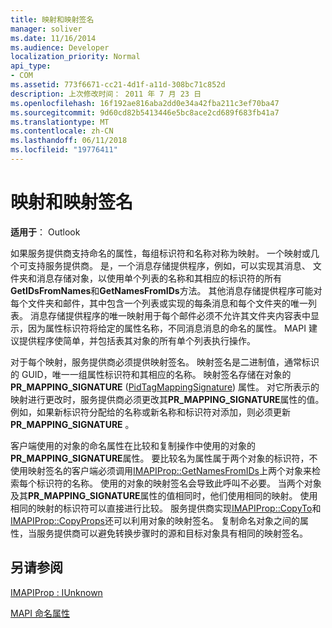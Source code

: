 ```yaml
---
title: 映射和映射签名
manager: soliver
ms.date: 11/16/2014
ms.audience: Developer
localization_priority: Normal
api_type:
- COM
ms.assetid: 773f6671-cc21-4d1f-a11d-308bc71c852d
description: 上次修改时间： 2011 年 7 月 23 日
ms.openlocfilehash: 16f192ae816aba2dd0e34a42fba211c3ef70ba47
ms.sourcegitcommit: 9d60cd82b5413446e5bc8ace2cd689f683fb41a7
ms.translationtype: MT
ms.contentlocale: zh-CN
ms.lasthandoff: 06/11/2018
ms.locfileid: "19776411"
---
```

# <a name="mappings-and-mapping-signatures"></a>映射和映射签名

  
  
**适用于**： Outlook 
  
如果服务提供商支持命名的属性，每组标识符和名称对称为映射。 一个映射或几个可支持服务提供商。 是，一个消息存储提供程序，例如，可以实现其消息、 文件夹和消息存储对象，以使用单个列表的名称和其相应的标识符的所有**GetIDsFromNames**和**GetNamesFromIDs**方法。 其他消息存储提供程序可能对每个文件夹和邮件，其中包含一个列表或实现的每条消息和每个文件夹的唯一列表。 消息存储提供程序的唯一映射用于每个邮件必须不允许其文件夹内容表中显示，因为属性标识符将给定的属性名称，不同消息消息的命名的属性。 MAPI 建议提供程序使简单，并包括表其对象的所有单个列表执行操作。 
  
对于每个映射，服务提供商必须提供映射签名。 映射签名是二进制值，通常标识的 GUID，唯一一组属性标识符和其相应的名称。 映射签名存储在对象的**PR_MAPPING_SIGNATURE** ([PidTagMappingSignature](pidtagmappingsignature-canonical-property.md)) 属性。 对它所表示的映射进行更改时，服务提供商必须更改其**PR_MAPPING_SIGNATURE**属性的值。 例如，如果新标识符分配给的名称或新名称和标识符对添加，则必须更新**PR_MAPPING_SIGNATURE** 。 
  
客户端使用的对象的命名属性在比较和复制操作中使用的对象的**PR_MAPPING_SIGNATURE**属性。 要比较名为属性属于两个对象的标识符，不使用映射签名的客户端必须调用[IMAPIProp::GetNamesFromIDs](imapiprop-getnamesfromids.md)上两个对象来检索每个标识符的名称。 使用的对象的映射签名会导致此呼叫不必要。 当两个对象及其**PR_MAPPING_SIGNATURE**属性的值相同时，他们使用相同的映射。 使用相同的映射的标识符可以直接进行比较。 服务提供商实现[IMAPIProp::CopyTo](imapiprop-copyto.md)和[IMAPIProp::CopyProps](imapiprop-copyprops.md)还可以利用对象的映射签名。 复制命名对象之间的属性，当服务提供商可以避免转换步骤时的源和目标对象具有相同的映射签名。 
  
## <a name="see-also"></a>另请参阅



[IMAPIProp : IUnknown](imapipropiunknown.md)


[MAPI 命名属性](mapi-named-properties.md)

